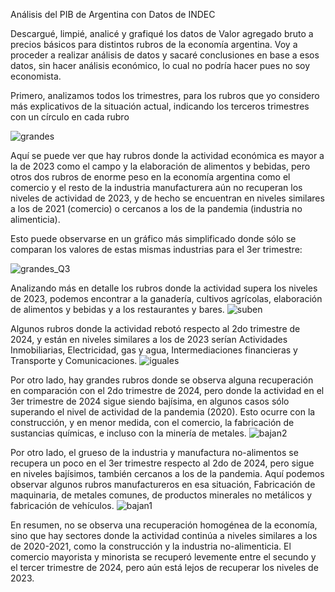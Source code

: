 Análisis del PIB de Argentina con Datos de INDEC

Descargué, limpié, analicé y grafiqué los datos de Valor agregado bruto a precios básicos para distintos rubros de la economía argentina. Voy a proceder a realizar análisis de datos y sacaré conclusiones en base a esos datos, sin hacer análisis económico, lo cual no podría hacer pues no soy economista.

Primero, analizamos todos los trimestres, para los rubros que yo considero más explicativos de la situación actual, indicando los terceros trimestres con un círculo en cada rubro

![grandes](https://raw.githubusercontent.com/rquiroga7/PIB-Argentina/main/grandes.png)

Aquí se puede ver que hay rubros donde la actividad económica es mayor a la de 2023 como el campo y la elaboración de alimentos y bebidas, pero otros dos rubros de enorme peso en la economía argentina como el comercio y el resto de la industria manufacturera aún no recuperan los niveles de actividad de 2023, y de hecho se encuentran en niveles similares a los de 2021 (comercio) o cercanos a los de la pandemia (industria no alimenticia).

Esto puede observarse en un gráfico más simplificado donde sólo se comparan los valores de estas mismas industrias para el 3er trimestre:

![grandes_Q3](https://raw.githubusercontent.com/rquiroga7/PIB-Argentina/main/grandes_Q3.png)

Analizando más en detalle los rubros donde la actividad supera los niveles de 2023, podemos encontrar a la ganadería, cultivos agrícolas, elaboración de alimentos y bebidas y a los restaurantes y bares.
![suben](https://raw.githubusercontent.com/rquiroga7/PIB-Argentina/main/suben.png)

Algunos rubros donde la actividad rebotó respecto al 2do trimestre de 2024, y están en niveles similares a los de 2023 serían Actividades Inmobiliarias, Electricidad, gas y agua, Intermediaciones financieras y Transporte y Comunicaciones.
![iguales](https://raw.githubusercontent.com/rquiroga7/PIB-Argentina/main/iguales.png)

Por otro lado, hay grandes rubros donde se observa alguna recuperación en comparación con el 2do trimestre de 2024, pero donde la actividad en el 3er trimestre de 2024 sigue siendo bajísima, en algunos casos sólo superando el nivel de actividad de la pandemia (2020).
Esto ocurre con la construcción, y en menor medida, con el comercio, la fabricación de sustancias químicas, e incluso con la minería de metales.
![bajan2](https://raw.githubusercontent.com/rquiroga7/PIB-Argentina/main/bajan2.png)

Por otro lado, el grueso de la industria y manufactura no-alimentos se recupera un poco en el 3er trimestre respecto al 2do de 2024, pero sigue en niveles bajísimos, también cercanos a los de la pandemia.
Aquí podemos observar algunos rubros manufactureros en esa situación, Fabricación de maquinaria, de metales comunes, de productos minerales no metálicos y fabricación de vehículos.
![bajan1](https://raw.githubusercontent.com/rquiroga7/PIB-Argentina/main/bajan1.png)

En resumen, no se observa una recuperación homogénea de la economía, sino que hay sectores donde la actividad continúa a niveles similares a los de 2020-2021, como la construcción y la industria no-alimenticia. El comercio mayorista y minorista se recuperó levemente entre el secundo y el tercer trimestre de 2024, pero aún está lejos de recuperar los niveles de 2023.
